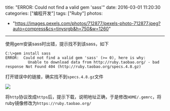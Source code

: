 title: "ERROR:  Could not find a valid gem 'sass'"
date: 2016-03-01 11:20:30
categories: ["编程开发"]
tags: ["Ruby"]
photos:
  - "https://images.pexels.com/photos/712877/pexels-photo-712877.jpeg?auto=compress&cs=tinysrgb&h=750&w=1260"
---
使用gem安装sass时出错，提示找不到该sass，如下

```
C:\>gem install sass
ERROR:  Could not find a valid gem 'sass' (>= 0), here is why:
          Unable to download data from http://ruby.taobao.org/ - bad response Not Found 404 (http://ruby.taobao.org/specs.4.8.gz)
```

打开错误中的链接，确实找不到`specs.4.8.gz`文件

![](http://7xkexv.dl1.z0.glb.clouddn.com/20160301/rubytaobao.jpg)

将`http`协议改成`https`后，提示下载，说明地址正确，于是修改`HOME/.gemrc`，将ruby镜像修改为`https://ruby.taobao.org/`
